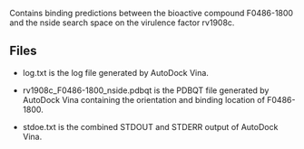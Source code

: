 Contains binding predictions between the bioactive compound F0486-1800 and the nside search space on the virulence factor rv1908c.

## Files

- log.txt is the log file generated by AutoDock Vina.

- rv1908c_F0486-1800_nside.pdbqt is the PDBQT file generated by AutoDock Vina containing the orientation and binding location of F0486-1800.

- stdoe.txt is the combined STDOUT and STDERR output of AutoDock Vina.

